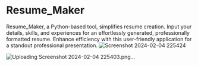 # Resume_Maker
Resume_Maker, a Python-based tool, simplifies resume creation. Input your details, skills, and experiences for an effortlessly generated, professionally formatted resume. Enhance efficiency with this user-friendly application for a standout professional presentation.
![Screenshot 2024-02-04 225424](https://github.com/Ayyappa-09/Resume_Maker/assets/158836843/c1f95d9a-148b-4870-a926-f140ac85f1a1)


![Uploading Screenshot 2024-02-04 225403.png…]()
